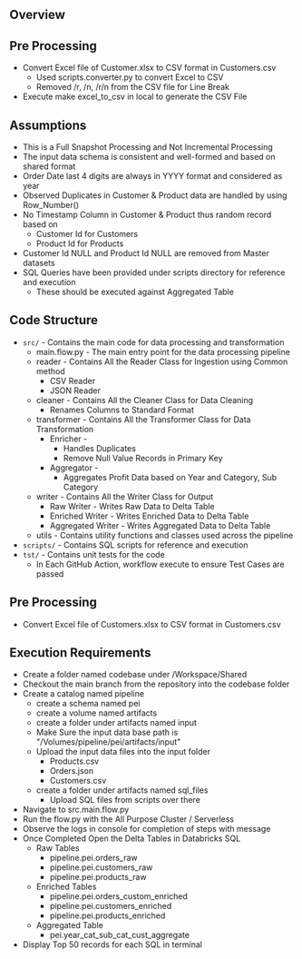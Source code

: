 ## Overview

## Pre Processing
- Convert Excel file of Customer.xlsx to CSV format in Customers.csv
  - Used scripts.converter.py to convert Excel to CSV
  - Removed /r, /n, /r/n from the CSV file for Line Break
- Execute make excel_to_csv in local to generate the CSV File

## Assumptions
- This is a Full Snapshot Processing and Not Incremental Processing
- The input data schema is consistent and well-formed and based on shared format
- Order Date last 4 digits are always in YYYY format and considered as year
- Observed Duplicates in Customer & Product data are handled by using Row_Number()
- No Timestamp Column in Customer & Product thus random record based on 
  - Customer Id for Customers
  - Product Id for Products
- Customer Id NULL and Product Id NULL are removed from Master datasets
- SQL Queries have been provided under scripts directory for reference and execution
  - These should be executed against Aggregated Table

## Code Structure
- `src/` - Contains the main code for data processing and transformation
  - main.flow.py - The main entry point for the data processing pipeline
  - reader - Contains All the Reader Class for Ingestion using Common method
    - CSV Reader
    - JSON Reader
  - cleaner - Contains All the Cleaner Class for Data Cleaning
    - Renames Columns to Standard Format
  - transformer - Contains All the Transformer Class for Data Transformation
    - Enricher -
      - Handles Duplicates
      - Remove Null Value Records in Primary Key
    - Aggregator - 
      - Aggregates Profit Data based on Year and Category, Sub Category
  - writer - Contains All the Writer Class for Output
    - Raw Writer - Writes Raw Data to Delta Table
    - Enriched Writer - Writes Enriched Data to Delta Table
    - Aggregated Writer - Writes Aggregated Data to Delta Table
  - utils - Contains utility functions and classes used across the pipeline
- `scripts/` - Contains SQL scripts for reference and execution
- `tst/` - Contains unit tests for the code
  - In Each GitHub Action, workflow execute to ensure Test Cases are passed

## Pre Processing
- Convert Excel file of Customers.xlsx to CSV format in Customers.csv

## Execution Requirements
- Create a folder named codebase under /Workspace/Shared
- Checkout the main branch from the repository into the codebase folder
- Create a catalog named pipeline
  - create a schema named pei
  - create a volume named artifacts
  - create a folder under artifacts named input
  - Make Sure the input data base path is "/Volumes/pipeline/pei/artifacts/input"
  - Upload the input data files into the input folder
    - Products.csv
    - Orders.json
    - Customers.csv
  - create a folder under artifacts named sql_files
    - Upload SQL files from scripts over there
- Navigate to src.main.flow.py
- Run the flow.py with the All Purpose Cluster / Serverless
- Observe the logs in console for completion of steps with message
- Once Completed Open the Delta Tables in Databricks SQL
  - Raw Tables
    - pipeline.pei.orders_raw
    - pipeline.pei.customers_raw
    - pipeline.pei.products_raw
  - Enriched Tables
    - pipeline.pei.orders_custom_enriched
    - pipeline.pei.customers_enriched
    - pipeline.pei.products_enriched
  - Aggregated Table
    - pei.year_cat_sub_cat_cust_aggregate 
- Display Top 50 records for each SQL in terminal
